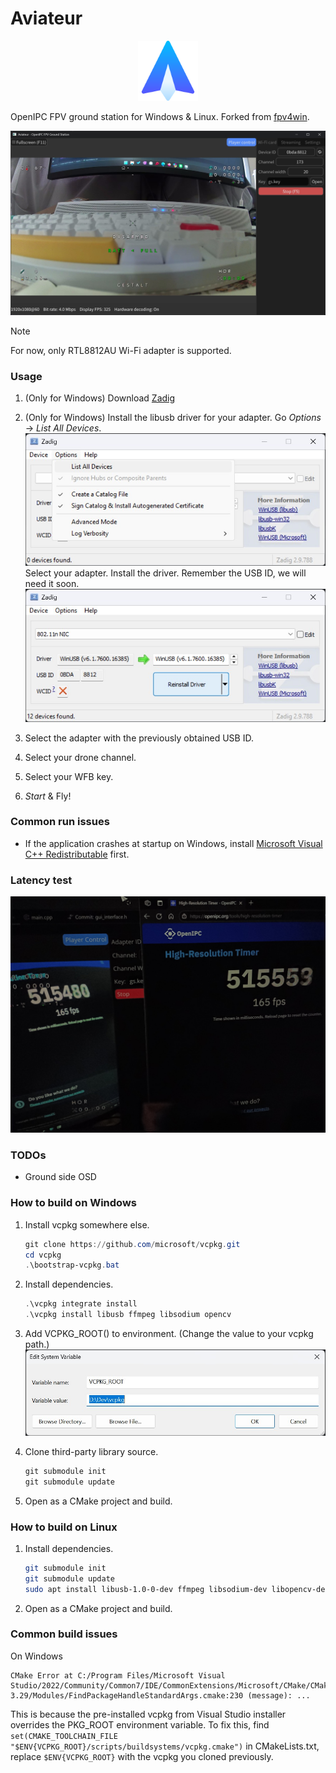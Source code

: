 # Aviateur

<p align="center">
  <a href="https://github.com/OpenIPC/aviateur">
    <img src="assets/logo.png" width="96" alt="Aviateur logo">
  </a>
</p>

OpenIPC FPV ground station for Windows & Linux. Forked from [fpv4win](https://github.com/OpenIPC/fpv4win]).

![](tutorials/interface.jpg)

> [!NOTE]
> For now, only RTL8812AU Wi-Fi adapter is supported.

### Usage

1. (Only for Windows) Download [Zadig](https://zadig.akeo.ie/)
2. (Only for Windows) Install the libusb driver for your adapter.
   Go *Options* → *List All Devices*.
   ![](tutorials/zadig1.jpg)
   Select your adapter. Install the driver. Remember the USB ID, we will need it soon.
   ![](tutorials/zadig2.jpg)

3. Select the adapter with the previously obtained USB ID.
4. Select your drone channel.
5. Select your WFB key.
6. *Start* & Fly!

### Common run issues

* If the application crashes at startup on Windows, install [Microsoft Visual C++ Redistributable](https://learn.microsoft.com/en-us/cpp/windows/latest-supported-vc-redist?view=msvc-170#latest-microsoft-visual-c-redistributable-version) first.

### Latency test

![](tutorials/latency_test.jpg)

### TODOs

- Ground side OSD

### How to build on Windows

1. Install vcpkg somewhere else.
   ```powershell
   git clone https://github.com/microsoft/vcpkg.git
   cd vcpkg
   .\bootstrap-vcpkg.bat
   ```

2. Install dependencies.
   ```powershell
   .\vcpkg integrate install
   .\vcpkg install libusb ffmpeg libsodium opencv
   ```

3. Add VCPKG_ROOT() to environment. (Change the value to your vcpkg path.)
   ![](tutorials/vcpkg.jpg)

4. Clone third-party library source.
   ```powershell
   git submodule init
   git submodule update
   ```

5. Open as a CMake project and build.

### How to build on Linux

1. Install dependencies.
   ```bash
   git submodule init
   git submodule update
   sudo apt install libusb-1.0-0-dev ffmpeg libsodium-dev libopencv-dev xorg-dev
   ```

2. Open as a CMake project and build.

### Common build issues

On Windows

```
CMake Error at C:/Program Files/Microsoft Visual Studio/2022/Community/Common7/IDE/CommonExtensions/Microsoft/CMake/CMake/share/cmake-3.29/Modules/FindPackageHandleStandardArgs.cmake:230 (message): ...
```

This is because the pre-installed vcpkg from Visual Studio installer overrides the PKG_ROOT environment variable.
To fix this, find `set(CMAKE_TOOLCHAIN_FILE "$ENV{VCPKG_ROOT}/scripts/buildsystems/vcpkg.cmake")` in CMakeLists.txt,
replace `$ENV{VCPKG_ROOT}` with the vcpkg you cloned previously.

